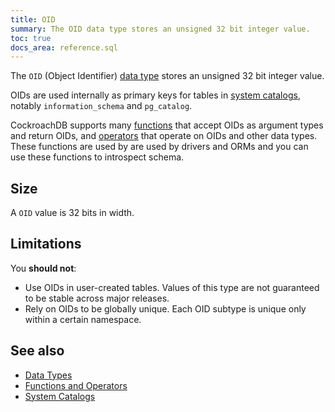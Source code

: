 ```yaml
---
title: OID
summary: The OID data type stores an unsigned 32 bit integer value.
toc: true
docs_area: reference.sql
---
```


The `OID` (Object Identifier) [data type](data-types.html) stores an unsigned 32 bit integer value.

OIDs are used internally as primary keys for tables in [system catalogs](system-catalogs.html), notably `information_schema` and `pg_catalog`.

CockroachDB supports many [functions](functions-and-operators.html#built-in-functions) that accept OIDs as argument types and return OIDs, and [operators](functions-and-operators.html#operators) that operate on OIDs and other data types. These functions are used by are used by drivers and ORMs and you can use these functions to introspect schema.

## Size

A `OID` value is 32 bits in width.

## Limitations

You **should not**:

- Use OIDs in user-created tables. Values of this type are not guaranteed to be stable across major releases.
- Rely on OIDs to be globally unique. Each OID subtype is unique only within a certain namespace.

## See also

- [Data Types](data-types.html)
- [Functions and Operators](functions-and-operators.html)
- [System Catalogs](system-catalogs.html)
